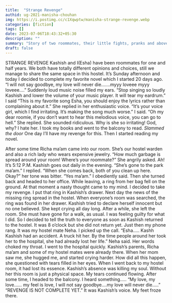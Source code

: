 ```yaml
---
title:  "Strange Revenge"
authid: ug-2021-manisha-chouhan
img: https://i.postimg.cc/c1Xqwptw/manisha-strange-revenge.webp
categories: [fiction]
tags: []
date: 2023-07-06T18:43:32+05:30
description: ""
summary: "Story of two roommates, their little fights, pranks and above all, love for each other."
draft: false
---
```

﻿STRANGE REVENGE
Kashish and I(Esha) have been roommates for one and half years. We both have totally different opinions and choices, still we manage to share the same space in this hostel. It’s Sunday afternoon and today I decided to complete my favorite novel which I started 20 days ago.
“I will not say goodbye, my love will never die…….myyy loveee myyy loveee….”
Suddenly loud music noise filled my ears.
“Stop singing so loudly Kashish and lower the volume of your music player. It will tear my eardrum.” I said
“This is my favorite song Esha, you should enjoy the lyrics rather than complaining about it.” She replied in her enthusiastic voice.
“It’s your voice girl, which I find irritating. It’s making the song much worse.” I said.
“Oh my dear roomie, if you don’t want to hear this melodious voice, you can go to hell.” She replied.
She sounded ridiculous.
Why is she so irritating! God, why? I hate her. I took my books and went to the balcony to read.
*Slammed the door*
One day I’ll have my revenge for this.
Then I started reading my novel.

After some time Richa ma’am came into our room. She’s our hostel warden and also a rich lady who wears expensive jewelry.
“How much garbage is spread around your room! Where’s your roommate?” She angrily asked.
Ah! It’s 5:12 P.M. Kashish goes out daily in the evening.
“She’s gone to the park ma’am.” I replied.
“When she comes back, both of you clean up here. Okay?” her tone was bitter.
“Yes ma’am.” I obediently said.
Then she turned back and headed to her office. While leaving, a ring from her bag fell on the ground.
At that moment a nasty thought came to my mind. I decided to take my revenge.
I put that ring in Kashish’s drawer.
Next day the news of the missing ring spread in the hostel. When everyone’s room was searched, the ring was found in her drawer. Kashish tried to declare herself innocent but no one believed.
She kept crying all day long. After a while, she left the room.
She must have gone for a walk, as usual.
I was feeling guilty for what I did. So I decided to tell the truth to everyone as soon as Kashish returned to the hostel.
It was 8 o’clock but she did not return yet.
Just then my phone rang. It was my hostel mate Neha. I picked up the call.
“Esha….. Kashh Kashish had an accident. A truck hit her. By the time people around her took her to the hospital, she had already lost her life.” Neha said.
Her words choked my throat.
I went to the hospital quickly. Kashish’s parents, Richa ma’am and some of my hostel mates were already there. When her mom saw me, she hugged me, and started crying harder. How did all this happen, she questioned with tears filled in her eyes.
When I went back to my hostel room, it had lost its essence. Kashish’s absence was killing my soul. Without her this room is just a physical space. My tears continued flowing.
After some time, I headed to the balcony.
I heard something…..
“My love, my love…… my feel is love,
I will not say goodbye….my love will never die…..”
“REVENGE IS NOT COMPLETE YET.”
It was Kashish’s voice.
My feet froze there.